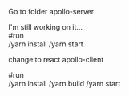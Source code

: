 Go to folder apollo-server

I'm still working on it... <br />
#run  <br />
/yarn install
/yarn start

change to react apollo-client

#run  <br />
/yarn install 
/yarn build
/yarn start
